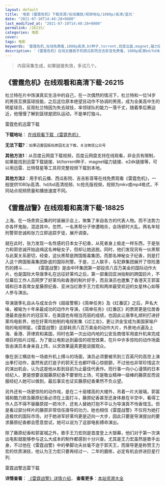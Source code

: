 ```yaml
---
layout: default
title: '电影《雷霆危机》下载资源/在线播放/视频地址/1080p/高清/蓝光'
date: "2021-07-10T14:40:28+0800"
last_modified_at: "2021-07-10T14:40:28+0800"
permalink: /26215/
categories: 电影
cover:
tags: 电影
keywords: '雷霆危机,在线免费看,1080p高清,bt种子,torrent,百度云盘,magnet,磁力链,迅雷下载资源'
description: '《雷霆危机》在线云播放手机西瓜影院吉吉影音免费看，1080p高清bd/hd未删减完整版和tc抢先枪版，mkv/mp4格式，附带bt/torrent种子、magnet/磁力链、百度云盘、网盘资源迅雷下载链接'
---
```


>内容采集生成，如果链接失效，多试几个。


## 《雷霆危机》在线观看和高清下载-26215

杜兰特在片中饰演真实生活中的自己，在一次偶然的情况下，杜兰特和一位14岁的男孩互换篮球技能，之后这位原本绝望且动作不协调的男孩，成为全美高中生的明星球员，反观杜兰特因为失去球技，率领球队的能力一落千丈，随着季后赛迫近，他慢慢了解到篮球是团队运动，不是单打独斗。</p>


雷霆危机迅雷下载

**下载地址**： [在线观看下载 《雷霆危机》](https://www.993dy.com//vod-detail-id-21945.html) 


**无法下载?**：`如果迅雷因版权原因无法下载，关注微信公众号 `

**其他方法1**：从百度云网盘下载视频，百度云网盘支持在线观看，非会员有限制，如果能找到迅雷下载链接、bt/torrent种子、magnet磁力链接、e2dk链接等，可以用迅雷、比特彗星等工具将完整视频下载到本地。

**其他方法2**：用手机云播、西瓜影院、吉吉影音等在线免费观看《雷霆危机》，一般提供1080p高清、hd/bd高清视频、tc抢先版视频，视频为mkv或mp4格式，不同站点视频质量和播放速度不同。


## 《雷霆战警》在线观看和高清下载-18825

上海。在一场贵宾云集的时装展示会上，聚集了来自各方的代表人物。而不法势力亦各怀鬼胎，混迹其中。忽然，一名黑帮分子惨遭暗杀，会场顿时大乱。两名年轻刑警郭忠诚和张力立即追踪歹徒，展开调查。</p>就在此时，张力发现一名性感的日本女子纪香，从死者身上偷走一样东西，于是张力和郭忠诚开始追缉这名神秘女子，但却让她逃脱。同时，他们发现另有一伙黑帮与此案关系密切，经查，这伙黑帮是跨国贩毒集团，而那名神秘女子纪香，则是打入这个跨国贩毒集团卧底的国际刑警。于是，三人联手，与犯罪集团展开了惊险激烈的搏斗……　　《雷霆战警》是由中环集团第一部投资八百万美金的国际动作大片，也是国际大导唐季礼在远征好莱坞之后，第一部重回亚洲拍制的跨国巨片，不仅幕后工作人员网罗了好莱坞和香港的制片好手，而且演员也邀集了香港天王郭富城和日本首席女星藤原纪香、亚洲当红歌手王力宏和两岸最受欢迎的女星林心如等人参与演出。</p>导演唐季礼自从与成龙合作《超级警察》《简单任务》及《红番区》之后，声名大噪，被喻为十年来最成功的动作片导演，《简单任务》《红番区》的票房更是位居香港最卖座影片的冠亚军，在美国也有相当亮丽的成绩，也因此让唐季礼顺利打进好莱坞电影界，他在好莱坞拍制的电视影集《过江龙》，更让洪金宝成为美国家喻户晓的电视明星。《雷霆战警》这部耗资八百万美金的动作大片，外景地点遍及上海、香港、菲律宾和美国，同时也第一次出动内地的公安及商借军用直升机来完成艰巨的拍片过程，为了能让电影达到最佳的视觉效果，在片中许多惊险的动作场面皆由演员本身亲自上阵，以求效果逼真更能说服观众。</p>像在浙江横店有一场直升机上搏斗的场面，演员必须要被吊到三百英尺的高空上演出拳打动作，虽然有武打底子的郭天王也都吓得心惊胆颤，不过他也非常珍惜这次的演出机会，认为这是他从影到目前为止最佳代表作。而行事一向小心谨慎的日本经纪人，更是想要说服藤原纪香不要冒险上场，可是敬业精神一级棒的藤原反而说服经纪人她可以做到，最后事实也证实藤原纪香果然不负众望。</p>另外还有一场更惊险的动作戏，是在二十层楼高的大楼外，吊着一片大玻璃，郭富城和酷力欧及藤原纪香必须在上面打斗，藤原纪香甚至还身体悬在半空中，看得工作人员不得不替藤原捏一把冷汗，还有人替她打抱不平认为导演真不怜香惜玉。但是看过部分样片的藤原非常信任唐导的功力，她也相信《雷霆战警》不仅将为她打造极优的国际市场，对于她进军好莱坞更是迈向一大步，因此只要是导演提出的要求藤原纪香都会愿意尝试，她可以说为了这部电影搏命演出。</p>除了藤原纪香和郭富城之外，歌手王力宏则是首度登上大银幕，他们对于第一次演出电影就能够参与这么大成本的制作都感到十分兴奋。尤其是王力宏虽然是歌手出身，不过他在《雷霆战警》中的拳脚功夫丝毫不逊于郭天王，而唐导更是称赞王力宏的优质演技，他认为王力宏只要再经过一、二年的磨练，必定有机会挤进巨星行列.


雷霆战警迅雷下载

**详情查看**： [《雷霆战警》详情介绍](/movie/18825/)， **查看更多**：[本站资源大全](/movie/t/all/)

